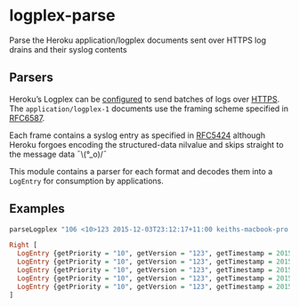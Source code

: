 # logplex-parse

Parse the Heroku application/logplex documents sent over HTTPS log drains and their syslog contents

## Parsers

Heroku’s Logplex can be [configured](https://devcenter.heroku.com/articles/log-drains) to send batches
of logs over [HTTPS](https://devcenter.heroku.com/articles/log-drains#https-drains).
The `application/logplex-1` documents use the framing scheme specified in [RFC6587](https://tools.ietf.org/html/rfc6587#section-3.4.1).

Each frame contains a syslog entry as specified in [RFC5424](http://tools.ietf.org/html/rfc5424#section-6)
although Heroku forgoes encoding the structured-data nilvalue and skips straight
to the message data ¯\\(°\_o)/¯

This module contains a parser for each format and decodes them into a `LogEntry` for consumption by
applications.

## Examples

```haskell
parseLogplex "106 <10>123 2015-12-03T23:12:17+11:00 keiths-macbook-pro.local logplex-parse 420 - [foo bar=\"baz\"] error=1234595 <10>123 2015-12-03T23:12:17+11:00 keiths-macbook-pro.local logplex-parse 420 - Error R99 heroku95 <10>123 2015-12-03T23:12:17+11:00 keiths-macbook-pro.local logplex-parse 420 - Error R89 heroku95 <10>123 2015-12-03T23:12:17+11:00 keiths-macbook-pro.local logplex-parse 420 - Error L99 heroku120 <10>123 2015-12-03T23:12:17+11:00 keiths-macbook-pro.local logplex-parse 420 - at=error code=H12 desc=\"a thing happened\""

Right [
  LogEntry {getPriority = "10", getVersion = "123", getTimestamp = 2015-12-03 12:12:17 UTC, getHostname = "keiths-macbook-pro.local", getAppname = "logplex-parse", getProcessId = "420", getMessageId = "-", getStructuredData = [StructuredData {getId = "foo", getParams = [("bar","baz")]}], getMessage = Just "error=12345"},
  LogEntry {getPriority = "10", getVersion = "123", getTimestamp = 2015-12-03 12:12:17 UTC, getHostname = "keiths-macbook-pro.local", getAppname = "logplex-parse", getProcessId = "420", getMessageId = "-", getStructuredData = [], getMessage = Just "Error R99 heroku"},
  LogEntry {getPriority = "10", getVersion = "123", getTimestamp = 2015-12-03 12:12:17 UTC, getHostname = "keiths-macbook-pro.local", getAppname = "logplex-parse", getProcessId = "420", getMessageId = "-", getStructuredData = [], getMessage = Just "Error R89 heroku"},
  LogEntry {getPriority = "10", getVersion = "123", getTimestamp = 2015-12-03 12:12:17 UTC, getHostname = "keiths-macbook-pro.local", getAppname = "logplex-parse", getProcessId = "420", getMessageId = "-", getStructuredData = [], getMessage = Just "Error L99 heroku"},
  LogEntry {getPriority = "10", getVersion = "123", getTimestamp = 2015-12-03 12:12:17 UTC, getHostname = "keiths-macbook-pro.local", getAppname = "logplex-parse", getProcessId = "420", getMessageId = "-", getStructuredData = [], getMessage = Just "at=error code=H12 desc=\"a thing happened\""}
]
```
